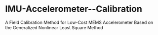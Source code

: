 # IMU-Accelerometer--Calibration
A Field Calibration Method for Low-Cost MEMS Accelerometer Based on the Generalized Nonlinear Least Square Method
